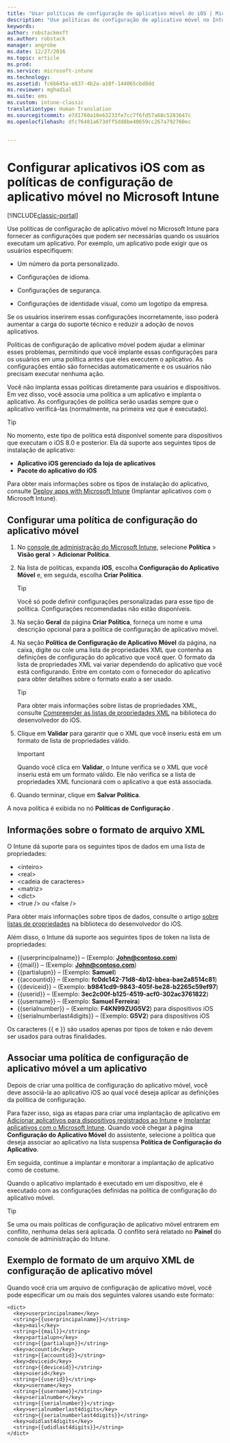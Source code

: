 ```yaml
---
title: "Usar políticas de configuração de aplicativo móvel do iOS | Microsoft Docs"
description: "Use políticas de configuração de aplicativo móvel no Intune para fornecer as configurações que podem ser necessárias quando os usuários executam um aplicativo iOS."
keywords: 
author: robstackmsft
ms.author: robstack
manager: angrobe
ms.date: 12/27/2016
ms.topic: article
ms.prod: 
ms.service: microsoft-intune
ms.technology: 
ms.assetid: fc6b645a-e837-4b2a-a10f-144065cbd8dd
ms.reviewer: mghadial
ms.suite: ems
ms.custom: intune-classic
translationtype: Human Translation
ms.sourcegitcommit: e7d1760a10e63233fe7cc7f6fd57a68c5283647c
ms.openlocfilehash: dfc76481a673dff5dd8be40659cc267a792760ec


---
```


# <a name="configure-ios-apps-with-mobile-app-configuration-policies-in-microsoft-intune"></a>Configurar aplicativos iOS com as políticas de configuração de aplicativo móvel no Microsoft Intune

[!INCLUDE[classic-portal](../includes/classic-portal.md)]

Use políticas de configuração de aplicativo móvel no Microsoft Intune para fornecer as configurações que podem ser necessárias quando os usuários executam um aplicativo. Por exemplo, um aplicativo pode exigir que os usuários especifiquem:

-   Um número da porta personalizado.

-   Configurações de idioma.

-   Configurações de segurança.

-   Configurações de identidade visual, como um logotipo da empresa.

Se os usuários inserirem essas configurações incorretamente, isso poderá aumentar a carga do suporte técnico e reduzir a adoção de novos aplicativos.

Políticas de configuração de aplicativo móvel podem ajudar a eliminar esses problemas, permitindo que você implante essas configurações para os usuários em uma política antes que eles executem o aplicativo. As configurações então são fornecidas automaticamente e os usuários não precisam executar nenhuma ação.

Você não implanta essas políticas diretamente para usuários e dispositivos. Em vez disso, você associa uma política a um aplicativo e implanta o aplicativo. As configurações de política serão usadas sempre que o aplicativo verificá-las (normalmente, na primeira vez que é executado).

> [!TIP]
> No momento, este tipo de política está disponível somente para dispositivos que executam o iOS 8.0 e posterior. Ela dá suporte aos seguintes tipos de instalação de aplicativo:
>
> -   **Aplicativo iOS gerenciado da loja de aplicativos**
> -   **Pacote do aplicativo do iOS**
>
> Para obter mais informações sobre os tipos de instalação do aplicativo, consulte [Deploy apps with Microsoft Intune](deploy-apps.md) (Implantar aplicativos com o Microsoft Intune).

## <a name="configure-a-mobile-app-configuration-policy"></a>Configurar uma política de configuração do aplicativo móvel

1.  No [console de administração do Microsoft Intune](https://manage.microsoft.com), selecione **Política** &gt; **Visão geral** &gt; **Adicionar Política**.

2.  Na lista de políticas, expanda **iOS**, escolha **Configuração do Aplicativo Móvel** e, em seguida, escolha **Criar Política**.

    > [!TIP]
    > Você só pode definir configurações personalizadas para esse tipo de política. Configurações recomendadas não estão disponíveis.

3.  Na seção **Geral** da página **Criar Política**, forneça um nome e uma descrição opcional para a política de configuração de aplicativo móvel.

4.  Na seção **Política de Configuração de Aplicativo Móvel** da página, na caixa, digite ou cole uma lista de propriedades XML que contenha as definições de configuração do aplicativo que você quer. O formato da lista de propriedades XML vai variar dependendo do aplicativo que você está configurando. Entre em contato com o fornecedor do aplicativo para obter detalhes sobre o formato exato a ser usado.

    > [!TIP]
    > Para obter mais informações sobre listas de propriedades XML, consulte [Compreender as listas de propriedades XML](https://developer.apple.com/library/ios/documentation/Cocoa/Conceptual/PropertyLists/UnderstandXMLPlist/UnderstandXMLPlist.html) na biblioteca do desenvolvedor do iOS.

5.  Clique em **Validar** para garantir que o XML que você inseriu está em um formato de lista de propriedades válido.

    > [!IMPORTANT]
    > Quando você clica em **Validar**, o Intune verifica se o XML que você inseriu está em um formato válido. Ele não verifica se a lista de propriedades XML funcionará com o aplicativo a que está associada.

6.  Quando terminar, clique em **Salvar Política**.

A nova política é exibida no nó **Políticas de Configuração** .

## <a name="information-about-the-xml-file-format"></a>Informações sobre o formato de arquivo XML

O Intune dá suporte para os seguintes tipos de dados em uma lista de propriedades:
    
- &lt;inteiro&gt;
- &lt;real&gt;
- &lt;cadeia de caracteres&gt;
- &lt;matriz&gt;
- &lt;dict&gt;
- &lt;true /&gt; ou &lt;false /&gt;
     
Para obter mais informações sobre tipos de dados, consulte o artigo [sobre listas de propriedades](https://developer.apple.com/library/ios/documentation/Cocoa/Conceptual/PropertyLists/AboutPropertyLists/AboutPropertyLists.html) na biblioteca do desenvolvedor do iOS.

Além disso, o Intune dá suporte aos seguintes tipos de token na lista de propriedades:
- \{\{userprincipalname\}\} – (Exemplo: **John@contoso.com**)
- \{\{mail\}\} – (Exemplo: **John@contoso.com**)
- \{\{partialupn\}\} – (Exemplo: **Samuel**)
- \{\{accountid\}\} – (Exemplo: **fc0dc142-71d8-4b12-bbea-bae2a8514c81**)
- \{\{deviceid\}\} – (Exemplo: **b9841cd9-9843-405f-be28-b2265c59ef97**)
- \{\{userid\}\} – (Exemplo: **3ec2c00f-b125-4519-acf0-302ac3761822**)
- \{\{username\}\} – (Exemplo: **Samuel Ferreira**)
- \{\{serialnumber\}\} – (Exemplo: **F4KN99ZUG5V2**) para dispositivos iOS
- \{\{serialnumberlast4digits\}\} – (Exemplo: **G5V2**) para dispositivos iOS
    
Os caracteres \{\{ e \}\} são usados apenas por tipos de token e não devem ser usados para outras finalidades.

## <a name="associate-a-mobile-app-configuration-policy-with-an-app"></a>Associar uma política de configuração de aplicativo móvel a um aplicativo
Depois de criar uma política de configuração do aplicativo móvel, você deve associá-la ao aplicativo iOS ao qual você deseja aplicar as definições da política de configuração.

Para fazer isso, siga as etapas para criar uma implantação de aplicativo em [Adicionar aplicativos para dispositivos registrados ao Intune](add-apps-for-mobile-devices-in-microsoft-intune.md) e [Implantar aplicativos com o Microsoft Intune](deploy-apps-in-microsoft-intune.md). Quando você chegar à página **Configuração do Aplicativo Móvel** do assistente, selecione a política que deseja associar ao aplicativo na lista suspensa **Política de Configuração do Aplicativo**.

Em seguida, continue a implantar e monitorar a implantação de aplicativo como de costume.

Quando o aplicativo implantado é executado em um dispositivo, ele é executado com as configurações definidas na política de configuração do aplicativo móvel.

> [!TIP]
> Se uma ou mais políticas de configuração de aplicativo móvel entrarem em conflito, nenhuma delas será aplicada. O conflito será relatado no **Painel** do console de administração do Intune.

## <a name="example-format-for-a-mobile-app-configuration-xml-file"></a>Exemplo de formato de um arquivo XML de configuração de aplicativo móvel

Quando você cria um arquivo de configuração de aplicativo móvel, você pode especificar um ou mais dos seguintes valores usando este formato:

```
<dict>
  <key>userprincipalname</key>
  <string>{{userprincipalname}}</string>
  <key>mail</key>
  <string>{{mail}}</string>
  <key>partialupn</key>
  <string>{{partialupn}}</string>
  <key>accountid</key>
  <string>{{accountid}}</string>
  <key>deviceid</key>
  <string>{{deviceid}}</string>
  <key>userid</key>
  <string>{{userid}}</string>
  <key>username</key>
  <string>{{username}}</string>
  <key>serialnumber</key>
  <string>{{serialnumber}}</string>
  <key>serialnumberlast4digits</key>
  <string>{{serialnumberlast4digits}}</string>
  <key>udidlast4digits</key>
  <string>{{udidlast4digits}}</string>
</dict>

```



<!--HONumber=Dec16_HO5-->


